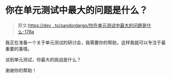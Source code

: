 # 你在单元测试中最大的问题是什么？

> 原文:[https://dev . to/sandordargo/你在单元测试中最大的问题是什么-178a](https://dev.to/sandordargo/what-are-your-biggest-problems-with-unit-testing-178a)

我正在准备一个关于单元测试的研讨会，我需要你的帮助，这样我就可以专注于最重要的事情。

谈到单元测试，你最大的挑战是什么？

谢谢你的帮助！